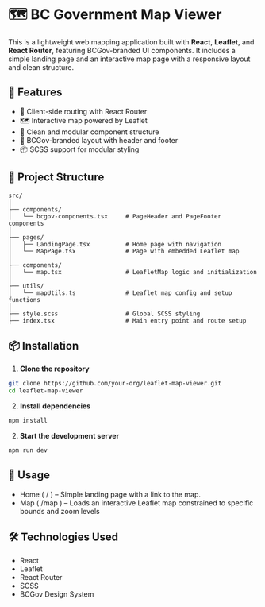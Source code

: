 # 🗺️ BC Government Map Viewer

This is a lightweight web mapping application built with **React**, **Leaflet**, and **React Router**, featuring BCGov-branded UI components. It includes a simple landing page and an interactive map page with a responsive layout and clean structure.

## 🚀 Features

- 🔁 Client-side routing with React Router  
- 🗺️ Interactive map powered by Leaflet  
- 🧭 Clean and modular component structure  
- 🎨 BCGov-branded layout with header and footer  
- 📦 SCSS support for modular styling  

## 📁 Project Structure
```
src/
│
├── components/
│   └── bcgov-components.tsx     # PageHeader and PageFooter components
│
├── pages/
│   ├── LandingPage.tsx          # Home page with navigation
│   └── MapPage.tsx              # Page with embedded Leaflet map
│
├── components/
│   └── map.tsx                  # LeafletMap logic and initialization
│
├── utils/
│   └── mapUtils.ts              # Leaflet map config and setup functions
│
├── style.scss                   # Global SCSS styling
├── index.tsx                    # Main entry point and route setup
```
## 📦 Installation

1. **Clone the repository**

```bash
git clone https://github.com/your-org/leaflet-map-viewer.git
cd leaflet-map-viewer
```

2. **Install dependencies**
```bash
npm install
```

2. **Start the development server**
```bash
npm run dev
```

## 🧭 Usage
- Home ( / ) – Simple landing page with a link to the map.
- Map ( /map ) – Loads an interactive Leaflet map constrained to specific bounds and zoom levels

## 🛠️ Technologies Used
- React
- Leaflet
- React Router
- SCSS
- BCGov Design System